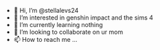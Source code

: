 - 👋 Hi, I’m @stellalevs24
- 👀 I’m interested in genshin impact and the sims 4
- 🌱 I’m currently learning nothing
- 💞️ I’m looking to collaborate on ur mom
- 📫 How to reach me ...

<!---
stellalevs24/stellalevs24 is a ✨ special ✨ repository because its `README.md` (this file) appears on your GitHub profile.
You can click the Preview link to take a look at your changes.
--->
